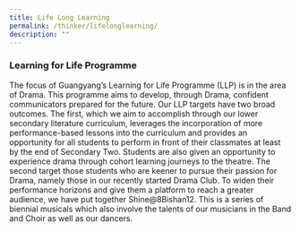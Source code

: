 ```yaml
---
title: Life Long Learning
permalink: /thinker/lifelonglearning/
description: ""
---
```

### Learning for Life Programme

The focus of Guangyang’s Learning for Life Programme (LLP) is in the area of Drama. This programme aims to develop, through Drama, confident communicators prepared for the future. Our LLP targets have two broad outcomes. The first, which we aim to accomplish through our lower secondary literature curriculum, leverages the incorporation of more performance-based lessons into the curriculum and provides an opportunity for all students to perform in front of their classmates at least by the end of Secondary Two. Students are also given an opportunity to experience drama through cohort learning journeys to the theatre. The second target those students who are keener to pursue their passion for Drama, namely those in our recently started Drama Club. To widen their performance horizons and give them a platform to reach a greater audience, we have put together Shine@8Bishan12. This is a series of biennial musicals which also involve the talents of our musicians in the Band and Choir as well as our dancers.


